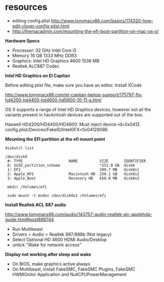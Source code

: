 # resources

* editing config.plist http://www.tonymacx86.com/basics/174320-how-edit-clover-config-plist.html
* http://themacadmin.com/mounting-the-efi-boot-partition-on-mac-os-x/

**Hardware Specs**

* Processor: 32 GHz Intel Core i5
* Memory 16 GB 1333 MHz DDR3
* Graphics: Intel HD Graphics 4600 1536 MB
* Realtek ALC887 Codec

**Intel HD Graphics on El Capitan**

Before editing plist file, make sure you have an editor. Install XCode

http://www.tonymacx86.com/el-capitan-laptop-support/175797-fix-hd4200-hd4400-hd4600-hd5600-10-11-a.html

OS X supports a range of Intel HD Graphics devices, however not all the variants present in hackintosh devices are supported out of the box.

Haswell HD4200/HD4400/HD4600: Must inject device-id=0x0412.
config.plist/Devices/FakeID/IntelGFX=0x04128086

**Mounting the EFI partition at the efi mount point**

```
diskutil list

/dev/disk0
 #: TYPE                     NAME          SIZE       IDENTIFIER
 0: GUID_partition_scheme                  *251.0 GB  disk0
 1: EFI                                    209.7 MB   disk0s1
 2: Apple_HFS                Macintosh HD  250.1 GB   disk0s2
 3: Apple_Boot               Recovery HD   650.0 MB   disk0s3
 
 mkdir /Volumes/efi
 
 sudo mount -t msdos /dev/disk0s1 /Volumes/efi
```

**Install Realtek ACL 887 audio**

http://www.tonymacx86.com/audio/143757-audio-realtek-alc-applehda-guide.html#post886744

* Run Multibeast
* Drivers > Audio > Realtek 887/888b (Not legacy)
* Select Optional HD 4600 HDMI Audio/Desktop
* untick "Wake for network access"


**Display not working after sleep and wake**

* On BIOS, make graphics active always
* On Multibeast, install FakeSMC, FakeSMC Plugins, FakeSMC HWMOnitor Application and NullCPUPowerManagement
